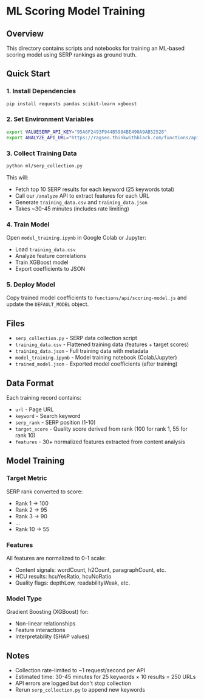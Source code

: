 # ML Scoring Model Training

## Overview
This directory contains scripts and notebooks for training an ML-based scoring model using SERP rankings as ground truth.

## Quick Start

### 1. Install Dependencies
```bash
pip install requests pandas scikit-learn xgboost
```

### 2. Set Environment Variables
```bash
export VALUESERP_API_KEY="95A6F2493F944B5984BE498A9AB52528"
export ANALYZE_API_URL="https://ragseo.thinkwithblack.com/functions/api/analyze"
```

### 3. Collect Training Data
```bash
python ml/serp_collection.py
```

This will:
- Fetch top 10 SERP results for each keyword (25 keywords total)
- Call our `/analyze` API to extract features for each URL
- Generate `training_data.csv` and `training_data.json`
- Takes ~30-45 minutes (includes rate limiting)

### 4. Train Model
Open `model_training.ipynb` in Google Colab or Jupyter:
- Load `training_data.csv`
- Analyze feature correlations
- Train XGBoost model
- Export coefficients to JSON

### 5. Deploy Model
Copy trained model coefficients to `functions/api/scoring-model.js` and update the `DEFAULT_MODEL` object.

## Files

- `serp_collection.py` - SERP data collection script
- `training_data.csv` - Flattened training data (features + target scores)
- `training_data.json` - Full training data with metadata
- `model_training.ipynb` - Model training notebook (Colab/Jupyter)
- `trained_model.json` - Exported model coefficients (after training)

## Data Format

Each training record contains:
- `url` - Page URL
- `keyword` - Search keyword
- `serp_rank` - SERP position (1-10)
- `target_score` - Quality score derived from rank (100 for rank 1, 55 for rank 10)
- `features` - 30+ normalized features extracted from content analysis

## Model Training

### Target Metric
SERP rank converted to score:
- Rank 1 → 100
- Rank 2 → 95
- Rank 3 → 90
- ...
- Rank 10 → 55

### Features
All features are normalized to 0-1 scale:
- Content signals: wordCount, h2Count, paragraphCount, etc.
- HCU results: hcuYesRatio, hcuNoRatio
- Quality flags: depthLow, readabilityWeak, etc.

### Model Type
Gradient Boosting (XGBoost) for:
- Non-linear relationships
- Feature interactions
- Interpretability (SHAP values)

## Notes

- Collection rate-limited to ~1 request/second per API
- Estimated time: 30-45 minutes for 25 keywords × 10 results = 250 URLs
- API errors are logged but don't stop collection
- Rerun `serp_collection.py` to append new keywords
